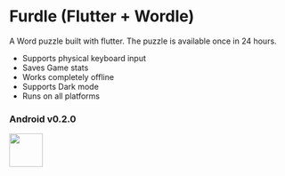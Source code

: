 # Furdle (Flutter + Wordle)



A Word puzzle built with flutter. The puzzle is available once in 24 hours.

- Supports physical keyboard input
- Saves Game stats
- Works completely offline
- Supports Dark mode
- Runs on all platforms

### Android v0.2.0

<a href="https://play.google.com/store/apps/details?id=com.wml.furdle" target="_blank">
<img src="https://user-images.githubusercontent.com/31410839/152287114-5d384a72-70af-444d-b832-f5aadff6fa16.png" height="60">
</a>


